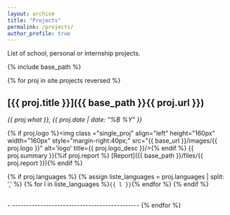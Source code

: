 ```yaml
---
layout: archive
title: "Projects"
permalink: /projects/
author_profile: true
---
```


List of school, personal or internship projects.

{% include base_path %}

{% for proj in site.projects reversed %}
## [{{ proj.title }}]({{ base_path }}{{ proj.url }})
*{{ proj.what }}, {{ proj.date | date: "%B %Y" }}*

{% if proj.logo %}<img class ="single_proj" align="left" height="160px" width="160px" style="margin-right:40px;" src="{{ base_url }}/images/{{ proj.logo }}" alt='logo' title={{ proj.logo_desc }}/>{% endif %}
{{ proj.summary }}{%if proj.report %} [Report]({{ base_path }}/files/{{ proj.report }}){% endif %}

{% if proj.languages %}
{% assign liste_languages = proj.languages | split: ',' %}
  {% for l in liste_languages %}`{{ l }}`{% endfor %}
{% endif %}

<br clear="left" />
- ---------------------------------------------
{% endfor %}
